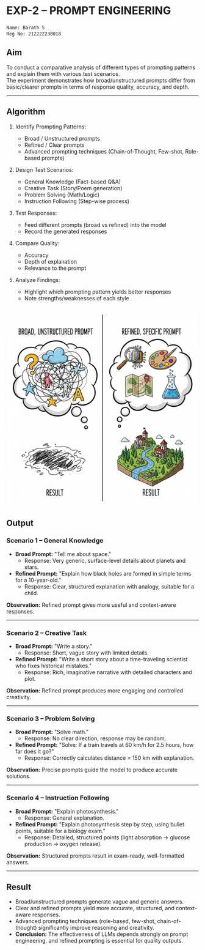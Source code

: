 # EXP-2 – PROMPT ENGINEERING
```
Name: Barath S
Reg No: 212222230018
```

## Aim
To conduct a comparative analysis of different types of prompting patterns and explain them with various test scenarios.  
The experiment demonstrates how broad/unstructured prompts differ from basic/clearer prompts in terms of response quality, accuracy, and depth.

---

## Algorithm

1. Identify Prompting Patterns:  
   - Broad / Unstructured prompts  
   - Refined / Clear prompts  
   - Advanced prompting techniques (Chain-of-Thought, Few-shot, Role-based prompts)  

2. Design Test Scenarios:  
   - General Knowledge (Fact-based Q&A)  
   - Creative Task (Story/Poem generation)  
   - Problem Solving (Math/Logic)  
   - Instruction Following (Step-wise process)  

3. Test Responses:  
   - Feed different prompts (broad vs refined) into the model  
   - Record the generated responses  

4. Compare Quality:  
   - Accuracy  
   - Depth of explanation  
   - Relevance to the prompt  

5. Analyze Findings:  
   - Highlight which prompting pattern yields better responses  
   - Note strengths/weaknesses of each style  

![Prompt Engineering Patterns](https://github.com/barathsubramani/EXPERIMENT-2-PROMPT-ENGINEERING/blob/main/Gemini_Generated_Image_psdcqzpsdcqzpsdc.png)
---

## Output

### Scenario 1 – General Knowledge
- **Broad Prompt:** "Tell me about space."  
  - Response: Very generic, surface-level details about planets and stars.  
- **Refined Prompt:** "Explain how black holes are formed in simple terms for a 10-year-old."  
  - Response: Clear, structured explanation with analogy, suitable for a child.  

**Observation:** Refined prompt gives more useful and context-aware responses.  



---

### Scenario 2 – Creative Task
- **Broad Prompt:** "Write a story."  
  - Response: Short, vague story with limited details.  
- **Refined Prompt:** "Write a short story about a time-traveling scientist who fixes historical mistakes."  
  - Response: Rich, imaginative narrative with detailed characters and plot.  

**Observation:** Refined prompt produces more engaging and controlled creativity.  



---

### Scenario 3 – Problem Solving
- **Broad Prompt:** "Solve math."  
  - Response: No clear direction, response may be random.  
- **Refined Prompt:** "Solve: If a train travels at 60 km/h for 2.5 hours, how far does it go?"  
  - Response: Correctly calculates distance = 150 km with explanation.  

**Observation:** Precise prompts guide the model to produce accurate solutions.  



---

### Scenario 4 – Instruction Following
- **Broad Prompt:** "Explain photosynthesis."  
  - Response: General explanation.  
- **Refined Prompt:** "Explain photosynthesis step by step, using bullet points, suitable for a biology exam."  
  - Response: Detailed, structured points (light absorption → glucose production → oxygen release).  

**Observation:** Structured prompts result in exam-ready, well-formatted answers.  



---

## Result
- Broad/unstructured prompts generate vague and generic answers.  
- Clear and refined prompts yield more accurate, structured, and context-aware responses.  
- Advanced prompting techniques (role-based, few-shot, chain-of-thought) significantly improve reasoning and creativity.  
- **Conclusion:** The effectiveness of LLMs depends strongly on prompt engineering, and refined prompting is essential for quality outputs.  

